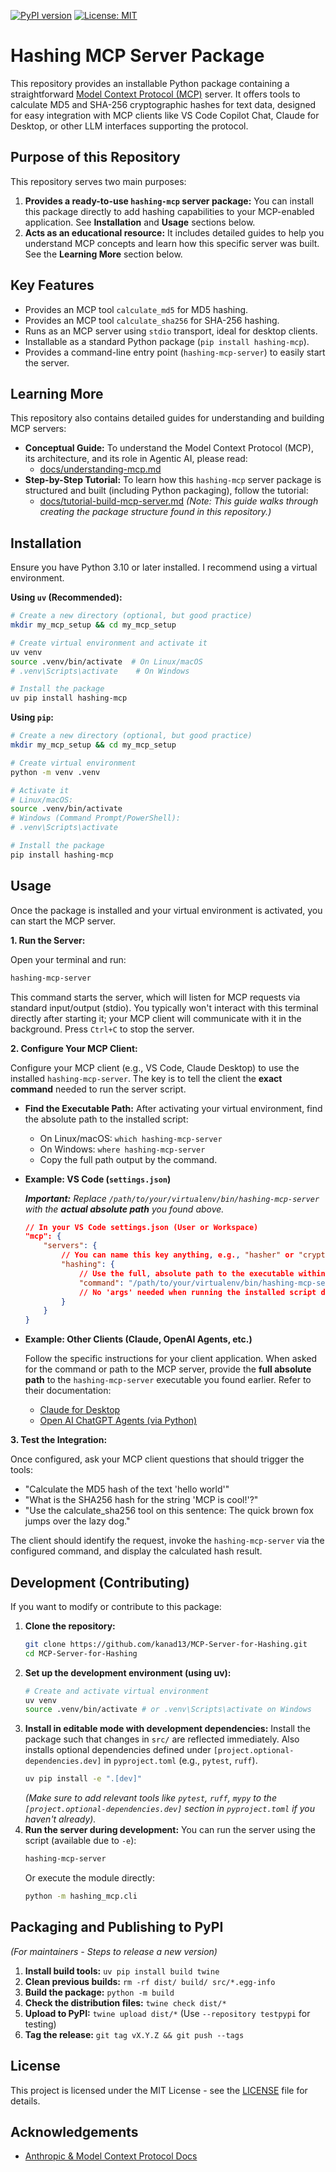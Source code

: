 [![PyPI version](https://badge.fury.io/py/hashing-mcp.svg)](https://badge.fury.io/py/hashing-mcp)
[![License: MIT](https://img.shields.io/badge/License-MIT-yellow.svg)](https://opensource.org/licenses/MIT)

# Hashing MCP Server Package

This repository provides an installable Python package containing a straightforward [Model Context Protocol (MCP)](https://modelcontextprotocol.io/) server. It offers tools to calculate MD5 and SHA-256 cryptographic hashes for text data, designed for easy integration with MCP clients like VS Code Copilot Chat, Claude for Desktop, or other LLM interfaces supporting the protocol.

## Purpose of this Repository

This repository serves two main purposes:

1.  **Provides a ready-to-use `hashing-mcp` server package:** You can install this package directly to add hashing capabilities to your MCP-enabled application. See **Installation** and **Usage** sections below.
2.  **Acts as an educational resource:** It includes detailed guides to help you understand MCP concepts and learn how this specific server was built. See the **Learning More** section below.

## Key Features

- Provides an MCP tool `calculate_md5` for MD5 hashing.
- Provides an MCP tool `calculate_sha256` for SHA-256 hashing.
- Runs as an MCP server using `stdio` transport, ideal for desktop clients.
- Installable as a standard Python package (`pip install hashing-mcp`).
- Provides a command-line entry point (`hashing-mcp-server`) to easily start the server.

## Learning More

This repository also contains detailed guides for understanding and building MCP servers:

- **Conceptual Guide:** To understand the Model Context Protocol (MCP), its architecture, and its role in Agentic AI, please read:
  - [docs/understanding-mcp.md](docs/understanding-mcp.md)
- **Step-by-Step Tutorial:** To learn how this `hashing-mcp` server package is structured and built (including Python packaging), follow the tutorial:
  - [docs/tutorial-build-mcp-server.md](docs/tutorial-build-mcp-server.md)
    _(Note: This guide walks through creating the package structure found in this repository.)_

## Installation

Ensure you have Python 3.10 or later installed. I recommend using a virtual environment.

**Using `uv` (Recommended):**

```bash
# Create a new directory (optional, but good practice)
mkdir my_mcp_setup && cd my_mcp_setup

# Create virtual environment and activate it
uv venv
source .venv/bin/activate  # On Linux/macOS
# .venv\Scripts\activate    # On Windows

# Install the package
uv pip install hashing-mcp
```

**Using `pip`:**

```bash
# Create a new directory (optional, but good practice)
mkdir my_mcp_setup && cd my_mcp_setup

# Create virtual environment
python -m venv .venv

# Activate it
# Linux/macOS:
source .venv/bin/activate
# Windows (Command Prompt/PowerShell):
# .venv\Scripts\activate

# Install the package
pip install hashing-mcp
```

## Usage

Once the package is installed and your virtual environment is activated, you can start the MCP server.

**1. Run the Server:**

Open your terminal and run:

```bash
hashing-mcp-server
```

This command starts the server, which will listen for MCP requests via standard input/output (stdio). You typically won't interact with this terminal directly after starting it; your MCP client will communicate with it in the background. Press `Ctrl+C` to stop the server.

**2. Configure Your MCP Client:**

Configure your MCP client (e.g., VS Code, Claude Desktop) to use the installed `hashing-mcp-server`. The key is to tell the client the **exact command** needed to run the server script.

- **Find the Executable Path:** After activating your virtual environment, find the absolute path to the installed script:

  - On Linux/macOS: `which hashing-mcp-server`
  - On Windows: `where hashing-mcp-server`
  - Copy the full path output by the command.

- **Example: VS Code (`settings.json`)**

  _**Important:** Replace `/path/to/your/virtualenv/bin/hashing-mcp-server` with the **actual absolute path** you found above._

  ```json
  // In your VS Code settings.json (User or Workspace)
  "mcp": {
      "servers": {
          // You can name this key anything, e.g., "hasher" or "cryptoTools"
          "hashing": {
              // Use the full, absolute path to the executable within your virtual environment
              "command": "/path/to/your/virtualenv/bin/hashing-mcp-server"
              // No 'args' needed when running the installed script directly
          }
      }
  }
  ```

- **Example: Other Clients (Claude, OpenAI Agents, etc.)**

  Follow the specific instructions for your client application. When asked for the command or path to the MCP server, provide the **full absolute path** to the `hashing-mcp-server` executable you found earlier. Refer to their documentation:

  - [Claude for Desktop](https://modelcontextprotocol.io/quickstart/user)
  - [Open AI ChatGPT Agents (via Python)](https://openai.github.io/openai-agents-python/mcp/)

**3. Test the Integration:**

Once configured, ask your MCP client questions that should trigger the tools:

- "Calculate the MD5 hash of the text 'hello world'"
- "What is the SHA256 hash for the string 'MCP is cool!'?"
- "Use the calculate_sha256 tool on this sentence: The quick brown fox jumps over the lazy dog."

The client should identify the request, invoke the `hashing-mcp-server` via the configured command, and display the calculated hash result.

## Development (Contributing)

If you want to modify or contribute to this package:

1.  **Clone the repository:**
    ```bash
    git clone https://github.com/kanad13/MCP-Server-for-Hashing.git
    cd MCP-Server-for-Hashing
    ```
2.  **Set up the development environment (using uv):**
    ```bash
    # Create and activate virtual environment
    uv venv
    source .venv/bin/activate # or .venv\Scripts\activate on Windows
    ```
3.  **Install in editable mode with development dependencies:**
    Install the package such that changes in `src/` are reflected immediately. Also installs optional dependencies defined under `[project.optional-dependencies.dev]` in `pyproject.toml` (e.g., `pytest`, `ruff`).
    ```bash
    uv pip install -e ".[dev]"
    ```
    _(Make sure to add relevant tools like `pytest`, `ruff`, `mypy` to the `[project.optional-dependencies.dev]` section in `pyproject.toml` if you haven't already)._
4.  **Run the server during development:**
    You can run the server using the script (available due to `-e`):
    ```bash
    hashing-mcp-server
    ```
    Or execute the module directly:
    ```bash
    python -m hashing_mcp.cli
    ```

## Packaging and Publishing to PyPI

_(For maintainers - Steps to release a new version)_

1.  **Install build tools:** `uv pip install build twine`
2.  **Clean previous builds:** `rm -rf dist/ build/ src/*.egg-info`
3.  **Build the package:** `python -m build`
4.  **Check the distribution files:** `twine check dist/*`
5.  **Upload to PyPI:** `twine upload dist/*` (Use `--repository testpypi` for testing)
6.  **Tag the release:** `git tag vX.Y.Z && git push --tags`

## License

This project is licensed under the MIT License - see the [LICENSE](LICENSE) file for details.

## Acknowledgements

- [Anthropic & Model Context Protocol Docs](https://modelcontextprotocol.io)
